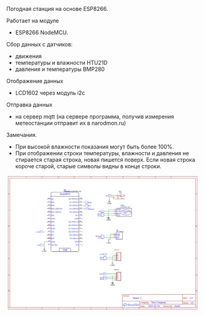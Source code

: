 Погодная станция на основе ESP8266.

 Работает на модуле 
   - ESP8266 NodeMCU.

 Сбор данных с датчиков:
   - движения
   - температуры и влажности HTU21D 
   - давления и температуры  BMP280

 Отображение данных
   - LCD1602 через модуль i2c

 Отправка данных
  - на сервер mqtt  (на сервере программа, получив измерения 
    метеостанции отправит их в narodmon.ru)


Замечания.
  - При высокой влажности показания могут быть более 100%. 
  - При отображении строки температуры, влажности и давления не стирается старая строка, новая пишется поверх. Если новая строка короче старой, старые символы видны в конце строки. 


![Схема](https://raw.githubusercontent.com/Octagon80/ESP8266_mqtt_pogoda/main/Schematic_kv152-weather_station.png  "Схема")
